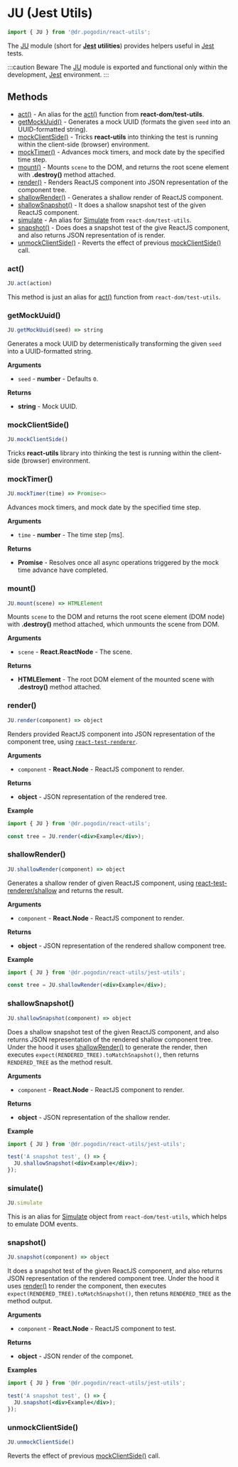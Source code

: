 # JU (Jest Utils)
```jsx
import { JU } from '@dr.pogodin/react-utils';
```
The [JU] module (short for **[Jest] utilities**) provides helpers useful in
[Jest] tests.

:::caution Beware
The [JU] module is exported and functional only within the development, [Jest]
environment.
:::

## Methods
- [act()](#act) - An alias for
  the [act()](https://reactjs.org/docs/test-utils.html#act) function from
  **react-dom/test-utils**.
- [getMockUuid()](#getmockuuid) - Generates a mock UUID (formats the given `seed`
  into an UUID-formatted string).
- [mockClientSide()] - Tricks **react-utils** into thinking the test is running
  within the client-side (browser) environment.
- [mockTimer()](#mocktimer) - Advances mock timers, and mock date by
  the specified time step.
- [mount()](#mount) - Mounts `scene` to the DOM, and returns the root scene
  element with **.destroy()** method attached.
- [render()](#render) - Renders ReactJS component into JSON representation of
  the component tree.
- [shallowRender()] - Generates a shallow render of ReactJS component.
- [shallowSnapshot()](#shallowsnapshot) - It does a shallow snapshot test of
  the given ReactJS component.
- [simulate](#simulate) - An alias for
  [Simulate](https://reactjs.org/docs/test-utils.html#simulate)
  from `react-dom/test-utils`.
- [snapshot()](#snapshot) - Does does a snapshot test of the give ReactJS
  component, and also returns JSON representation of is render.
- [unmockClientSide()](#unmockclientside) - Reverts the effect of previous
  [mockClientSide()] call.

### act()
```jsx
JU.act(action)
```
This method is just an alias for
[act()](https://reactjs.org/docs/test-utils.html#act) function from
`react-dom/test-utils`.

### getMockUuid()
```jsx
JU.getMockUuid(seed) => string
```
Generates a mock UUID by determenistically transforming the given `seed` into
a UUID-formatted string.

**Arguments**
- `seed` - **number** - Defaults `0`.

**Returns**
- **string** - Mock UUID.

### mockClientSide()
```jsx
JU.mockClientSide()
```
Tricks **react-utils** library into thinking the test is running within
the client-side (browser) environment.

### mockTimer()
```jsx
JU.mockTimer(time) => Promise<>
```
Advances mock timers, and mock date by the specified time step.

**Arguments**

- `time` - **number** - The time step [ms].

**Returns**

- **Promise** - Resolves once all async operations triggered by the mock
  time advance have completed.

### mount()
```jsx
JU.mount(scene) => HTMLElement
```
Mounts `scene` to the DOM and returns the root scene element (DOM node) with
**.destroy()** method attached, which unmounts the scene from DOM.

**Arguments**
- `scene` - **React.ReactNode** - The scene.

**Returns**
- **HTMLElement** - The root DOM element of the mounted scene with
  **.destroy()** method attached.

### render()
```jsx
JU.render(component) => object
```
Renders provided ReactJS component into JSON representation of the component
tree, using [`react-test-renderer`](https://www.npmjs.com/package/react-test-renderer).

**Arguments**
- `component` - **React.Node** - ReactJS component to render.

**Returns**
- **object** - JSON representation of the rendered tree.

**Example**
```jsx
import { JU } from '@dr.pogodin/react-utils';

const tree = JU.render(<div>Example</div>);
```

### shallowRender()
```jsx
JU.shallowRender(component) => object
```
Generates a shallow render of given ReactJS component, using
[react-test-renderer/shallow](https://reactjs.org/docs/shallow-renderer.html)
and returns the result.

**Arguments**
- `component` - **React.Node** - ReactJS component to render.

**Returns**
- **object** - JSON representation of the rendered shallow component tree.

**Example**
```jsx
import { JU } from '@dr.pogodin/react-utils/jest-utils';

const tree = JU.shallowRender(<div>Example</div>);
```

### shallowSnapshot()
```jsx
JU.shallowSnapshot(component) => object
```
Does a shallow snapshot test of the given ReactJS component, and also returns
JSON representation of the rendered shallow component tree. Under the hood it
uses [shallowRender()] to generate the render, then executes
`expect(RENDERED_TREE).toMatchSnapshot()`, then returns `RENDERED_TREE`
as the method result.

**Arguments**
- `component` - **React.Node** - ReactJS component to render.

**Returns**
- **object** - JSON representation of the shallow render.

**Example**
```jsx
import { JU } from '@dr.pogodin/react-utils/jest-utils';

test('A snapshot test', () => {
  JU.shallowSnapshot(<div>Example</div>);
});
```
### simulate()
```jsx
JU.simulate
```
This is an alias for
[Simulate](https://reactjs.org/docs/test-utils.html#simulate) object from
`react-dom/test-utils`, which helps to emulate DOM events.

### snapshot()
```jsx
JU.snapshot(component) => object
```
It does a snapshot test of the given ReactJS component, and also returns JSON
representation of the rendered component tree. Under the hood it uses
[render()](#render) to render the component, then executes
`expect(RENDERED_TREE).toMatchSnapshot()`, then retuns `RENDERED_TREE`
as the method output.

**Arguments**
- `component` - **React.Node** - ReactJS component to test.

**Returns**
- **object** - JSON render of the componet.

**Examples**
```jsx
import { JU } from '@dr.pogodin/react-utils/jest-utils';

test('A snapshot test', () => {
  JU.snapshot(<div>Example</div>);
});
```

### unmockClientSide()
```jsx
JU.unmockClientSide()
```
Reverts the effect of previous [mockClientSide()] call.

[Jest]: https://jestjs.io
[JU]: /docs/api/utils/jest-utils
[mockClientSide()]: #mockclientside
[shallowRender()]: #shallowrender
